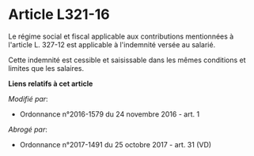# Article L321-16

Le régime social et fiscal applicable aux contributions mentionnées à  l'article L. 327-12 est applicable à l'indemnité
versée au salarié. 

Cette indemnité est cessible et saisissable dans les mêmes conditions et limites que les salaires.

**Liens relatifs à cet article**

_Modifié par_:

  - Ordonnance n°2016-1579 du 24 novembre 2016 - art. 1

_Abrogé par_:

  - Ordonnance n°2017-1491 du 25 octobre 2017 - art. 31 (VD)
